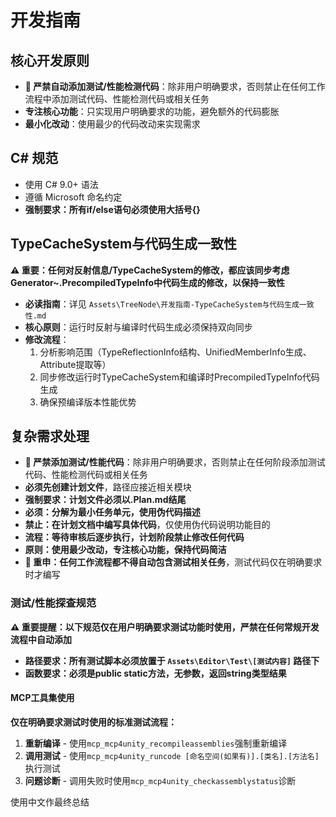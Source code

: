 ﻿# 开发指南

## 核心开发原则
- **🚫 严禁自动添加测试/性能检测代码**：除非用户明确要求，否则禁止在任何工作流程中添加测试代码、性能检测代码或相关任务
- **专注核心功能**：只实现用户明确要求的功能，避免额外的代码膨胀
- **最小化改动**：使用最少的代码改动来实现需求

## C# 规范
- 使用 C# 9.0+ 语法
- 遵循 Microsoft 命名约定
- **强制要求：所有if/else语句必须使用大括号{}**

## TypeCacheSystem与代码生成一致性
**⚠️ 重要：任何对反射信息/TypeCacheSystem的修改，都应该同步考虑Generator~.PrecompiledTypeInfo中代码生成的修改，以保持一致性**

- **必读指南**：详见 `Assets\TreeNode\开发指南-TypeCacheSystem与代码生成一致性.md`
- **核心原则**：运行时反射与编译时代码生成必须保持双向同步
- **修改流程**：
  1. 分析影响范围（TypeReflectionInfo结构、UnifiedMemberInfo生成、Attribute提取等）
  2. 同步修改运行时TypeCacheSystem和编译时PrecompiledTypeInfo代码生成
  3. 确保预编译版本性能优势

## 复杂需求处理
- **🚫 严禁添加测试/性能代码**：除非用户明确要求，否则禁止在任何阶段添加测试代码、性能检测代码或相关任务
- **必须先创建计划文件**，路径应接近相关模块
- **强制要求：计划文件必须以.Plan.md结尾**
- **必须：分解为最小任务单元，使用伪代码描述**
- **禁止：在计划文档中编写具体代码**，仅使用伪代码说明功能目的
- **流程：等待审核后逐步执行，计划阶段禁止修改任何代码**
- **原则：使用最少改动，专注核心功能，保持代码简洁**
- **🚫 重申：任何工作流程都不得自动包含测试相关任务**，测试代码仅在明确要求时才编写

### 测试/性能探查规范

**⚠️ 重要提醒：以下规范仅在用户明确要求测试功能时使用，严禁在任何常规开发流程中自动添加**

- **路径要求：所有测试脚本必须放置于 `Assets\Editor\Test\[测试内容]` 路径下**
- **函数要求：必须是public static方法，无参数，返回string类型结果**

#### MCP工具集使用
**仅在明确要求测试时使用的标准测试流程：**
1. **重新编译** - 使用`mcp_mcp4unity_recompileassemblies`强制重新编译
2. **调用测试** - 使用`mcp_mcp4unity_runcode [命名空间(如果有)].[类名].[方法名]`执行测试
3. **问题诊断** - 调用失败时使用`mcp_mcp4unity_checkassemblystatus`诊断

使用中文作最终总结